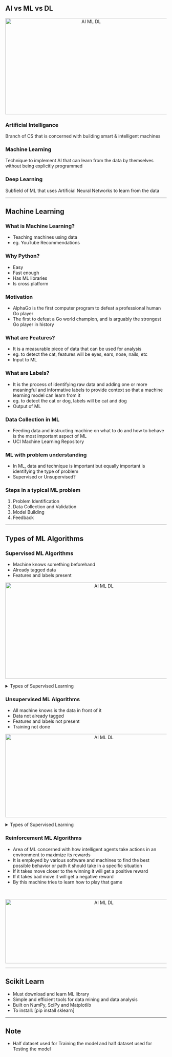 
## AI vs ML vs DL

<p align="center">
  <img src="https://github.com/aditya423/suspicious_activity_detection/blob/main/temp/AI_ML_DL.png" height="300" width="520" alt="AI ML DL" />
</p>

### Artificial Intelligance
Branch of CS that is concerned with building smart & intelligent machines

### Machine Learning
Technique to implement AI that can learn from the data by themselves without being explicitly programmed

### Deep Learning
Subfield of ML that uses Artificial Neural Networks to learn from the data

<hr>

## Machine Learning

### What is Machine Learning? 
* Teaching machines using data 
* eg. YouTube Recommendations

### Why Python? 
* Easy
* Fast enough
* Has ML libraries
* Is cross platform

### Motivation
* AlphaGo is the first computer program to defeat a professional human Go player
* The first to defeat a Go world champion, and is arguably the strongest Go player in history

### What are Features? 
* It is a measurable piece of data that can be used for analysis
* eg. to detect the cat, features will be eyes, ears, nose, nails, etc
* Input to ML

### What are Labels?
* It is the process of identifying raw data and adding one or more meaningful and informative labels to provide context so that a machine learning model can learn from it
* eg. to detect the cat or dog, labels will be cat and dog
* Output of ML

### Data Collection in ML
* Feeding data and instructing machine on what to do and how to behave is the most important aspect of ML 
* UCI Machine Learning Repository

### ML with problem understanding
* In ML, data and technique is important but equally important is identifying the type of problem 
* Supervised or Unsupervised?

### Steps in a typical ML problem
1. Problem Identification
2. Data Collection and Validation
3. Model Building
4. Feedback

<hr>

## Types of ML Algorithms

### Supervised ML Algorithms
* Machine knows something beforehand
* Already tagged data
* Features and labels present

<p align="center">
  <img src="https://github.com/aditya423/suspicious_activity_detection/blob/main/temp/supervised_learning.jpg" height="300" width="600" alt="AI ML DL" />
</p>

<details>
<summary>Types of Supervised Learning</summary>
  
### Classification 
* It is about predicting a class or discrete values eg: male or female, true or false
* Algorithms used:
  1. Decision Tree Classification
  2. Random Forest Classification
  3. K-nearest Neighbor
  
### Regression 
* It is about predicting a quantity or continuous values eg: salary, age, price
* Algorithms used:
  1. Logistic Regression
  2. Polynomial Regression
  3. Support Vector Machines
  
<br>
<p align="center">
  <img src="https://github.com/aditya423/suspicious_activity_detection/blob/main/temp/types_of_supervised_learning.jpg" height="300" width="520" alt="AI ML DL" />
</p>
  
</details>

### Unsupervised ML Algorithms
* All machine knows is the data in front of it
* Data not already tagged
* Features and labels not present 
* Training not done

<p align="center">
  <img src="https://github.com/aditya423/suspicious_activity_detection/blob/main/temp/unsupervised_learning.jpg" height="260" width="600" alt="AI ML DL" />
</p>

<details>
<summary>Types of Supervised Learning</summary>
  
### Clustering
* It is about grouping the similar data points
* Algorithms used:
  1. K-means Clustering
  2. Hierarchical Clustering
 
<br>
<p align="center">
  <img src="https://github.com/aditya423/suspicious_activity_detection/blob/main/temp/types_of_unsupervised_learning_clustering.jpg" height="300" width="520" alt="AI ML DL" />
</p>
  
### Association
* It is used to find important relationship between data points
* Algorithms used:
  1. Principal Component Analysis (PCA)
  2. Apriori
  3. Eclat

<br>
<p align="center">
  <img src="https://github.com/aditya423/suspicious_activity_detection/blob/main/temp/types_of_unsupervised_learning_association.jpg" height="300" width="520" alt="AI ML DL" />
</p>
  
</details>

### Reinforcement ML Algorithms
* Area of ML concerned with how intelligent agents take actions in an environment to maximize its rewards
* It is employed by various software and machines to find the best possible behavior or path it should take in a specific situation
* If it takes move closer to the winning it will get a positive reward 
* If it takes bad move it will get a negative reward 
* By this machine tries to learn how to play that game 

<br>
<p align="center">
  <img src="https://github.com/aditya423/suspicious_activity_detection/blob/main/temp/reinforcement_learning.jpg" height="200" width="600" alt="AI ML DL" />
</p>

<hr>

## Scikit Learn
* Must download and learn ML library 
* Simple and efficient tools for data mining and data analysis 
* Built on NumPy, SciPy and Matplotlib
* To install: [pip install sklearn]

<hr>

## Note 
* Half dataset used for Training the model and half dataset used for Testing the model

